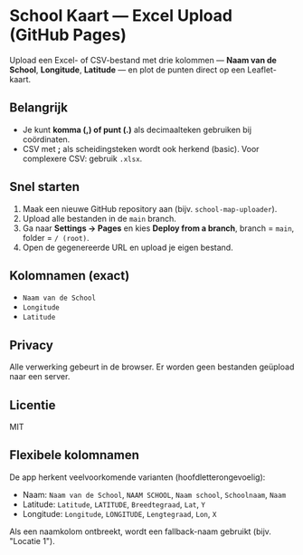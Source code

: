 # School Kaart — Excel Upload (GitHub Pages)

Upload een Excel- of CSV-bestand met drie kolommen — **Naam van de School**, **Longitude**, **Latitude** — en plot de punten direct op een Leaflet-kaart.

## Belangrijk
- Je kunt **komma (,) of punt (.)** als decimaalteken gebruiken bij coördinaten.
- CSV met **;** als scheidingsteken wordt ook herkend (basic). Voor complexere CSV: gebruik `.xlsx`.

## Snel starten
1. Maak een nieuwe GitHub repository aan (bijv. `school-map-uploader`).
2. Upload alle bestanden in de `main` branch.
3. Ga naar **Settings → Pages** en kies **Deploy from a branch**, branch = `main`, folder = `/ (root)`.
4. Open de gegenereerde URL en upload je eigen bestand.

## Kolomnamen (exact)
- `Naam van de School`
- `Longitude`
- `Latitude`

## Privacy
Alle verwerking gebeurt in de browser. Er worden geen bestanden geüpload naar een server.

## Licentie
MIT


## Flexibele kolomnamen
De app herkent veelvoorkomende varianten (hoofdletterongevoelig):
- Naam: `Naam van de School`, `NAAM SCHOOL`, `Naam school`, `Schoolnaam`, `Naam`
- Latitude: `Latitude`, `LATITUDE`, `Breedtegraad`, `Lat`, `Y`
- Longitude: `Longitude`, `LONGITUDE`, `Lengtegraad`, `Lon`, `X`

Als een naamkolom ontbreekt, wordt een fallback-naam gebruikt (bijv. "Locatie 1").
